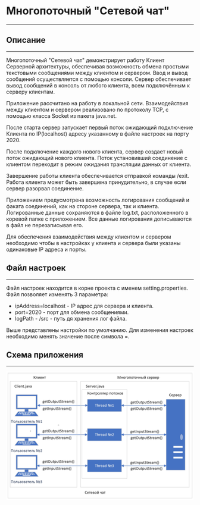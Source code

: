 # Многопоточный "Сетевой чат"
___
## Описание
___
Многопоточный "Сетевой чат" демонстрирует работу Клиент Серверной архитектуры, обеспечивая возможность обмена 
простыми текстовыми сообщениями между клиентом и сервером. Ввод и вывод сообщений осуществляется
с помощью консоли. Сервер обеспечивает вывод сообщений в консоль от любого клиента, всем подключённым к 
серверу клиентам.

Приложение рассчитано на работу в локальной сети. Взаимодействия между клиентом и 
сервером реализовано по протоколу TCP, с помощью класса Socket из пакета java.net.  

После старта сервер запускает первый поток ожидающий
подключение Клиента по IP(localhost) адресу указанному в файле настроек на порту 2020.

После подключение каждого нового клиента, сервер создает новый поток ожидающий нового клиента. Поток установивший
соединение с клиентом переходит в режим ожидания трансляции данных от клиента.

Завершение работы клиента обеспечивается отправкой команды /exit. Работа клиента может быть завершена принудительно, в
 случае если сервер разорвал соединение.

Приложением предусмотрена возможность логирования сообщений и факата соединений, как на стороне сервера, так и клиента.
Логированные данные сохраняются в файле log.txt, расположенного в коревой папке с приложением. Все данные логирования 
дописываются в файл не перезаписывая его.

Для обеспечения взаимодействия между клиентом и сервером необходимо чтобы в настройках у клиента и сервера были указаны
одинаковые IP адреса и порты.

## Файл настроек
___
Файл настроек находится в корне проекта с именем setting.properties. Файл позволяет изменять 3 параметра:
* ipAddress=localhost - IP адрес для сервера и клиента.
* port=2020 - порт для обмена сообщениями.
* logPath - /src - путь дя хранения лог файла.

Выше представлены настройки по умолчанию. Для изменения настроек необходимо менять значение после символа =.

## Схема приложения
___
![](NetworkChatSchema.jpg)